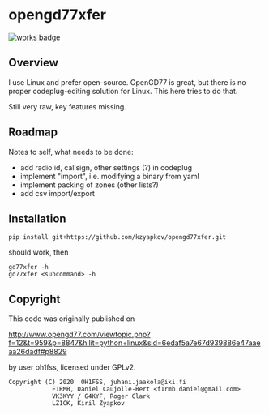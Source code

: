 # opengd77xfer

[![works badge](https://cdn.jsdelivr.net/gh/nikku/works-on-my-machine@v0.2.0/badge.svg)](https://github.com/nikku/works-on-my-machine)

## Overview

I use Linux and prefer open-source. OpenGD77 is great, but there is no
proper codeplug-editing solution for Linux. This here tries to do that.

Still very raw, key features missing.

## Roadmap

 Notes to self, what needs to be done:

  * add radio id, callsign, other settings (?) in codeplug
  * implement "import", i.e. modifying a binary from yaml
  * implement packing of zones (other lists?)
  * add csv import/export

## Installation

    pip install git+https://github.com/kzyapkov/opengd77xfer.git

should work, then

    gd77xfer -h
    gd77xfer <subcommand> -h

## Copyright

This code was originally published on

http://www.opengd77.com/viewtopic.php?f=12&t=959&p=8847&hilit=python+linux&sid=6edaf5a7e67d939886e47aaeaa26dadf#p8829

by user oh1fss, licensed under GPLv2.

    Copyright (C) 2020  OH1FSS, juhani.jaakola@iki.fi
                F1RMB, Daniel Caujolle-Bert <f1rmb.daniel@gmail.com>
                VK3KYY / G4KYF, Roger Clark
                LZ1CK, Kiril Zyapkov
